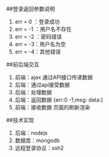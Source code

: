 ##登录返回参数说明

1. err = 0 ：登录成功
2. err = -1 ：用户名不存在
3. err = -2 ：密码错误
4. err = -3：用户名为空
5. err = -4：其他错误

##前后端交互

1. 前端：ajax 通过API接口传递数据
2. 后端：通过api接受数据
3. 后端：处理数据
4. 后端：返回数据 {err:0 -1,msg:   data:}
5. 前端：接收数据 页面的刷新渲染

##技术实现

1. 后端：nodejs
2. 数据库：mongodb
3. 远程登录协议：ssh2
